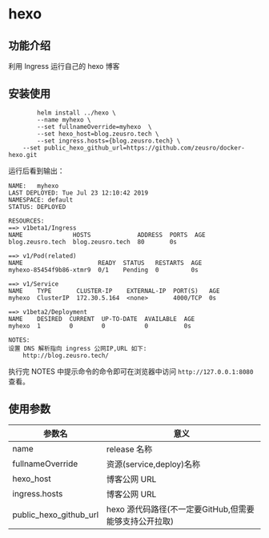 # hexo

## 功能介绍

利用 Ingress 运行自己的 hexo 博客

## 安装使用

```shell
		helm install ../hexo \
		--name myhexo \
		--set fullnameOverride=myhexo  \
		--set hexo_host=blog.zeusro.tech \
		--set ingress.hosts={blog.zeusro.tech} \
    --set public_hexo_github_url=https://github.com/zeusro/docker-hexo.git
```

运行后看到输出：

```shell
NAME:   myhexo
LAST DEPLOYED: Tue Jul 23 12:10:42 2019
NAMESPACE: default
STATUS: DEPLOYED

RESOURCES:
==> v1beta1/Ingress
NAME              HOSTS             ADDRESS  PORTS  AGE
blog.zeusro.tech  blog.zeusro.tech  80       0s

==> v1/Pod(related)
NAME                     READY  STATUS   RESTARTS  AGE
myhexo-85454f9b86-xtmr9  0/1    Pending  0         0s

==> v1/Service
NAME    TYPE       CLUSTER-IP    EXTERNAL-IP  PORT(S)   AGE
myhexo  ClusterIP  172.30.5.164  <none>       4000/TCP  0s

==> v1beta2/Deployment
NAME    DESIRED  CURRENT  UP-TO-DATE  AVAILABLE  AGE
myhexo  1        0        0           0          0s

NOTES:
设置 DNS 解析指向 ingress 公网IP,URL 如下:
    http://blog.zeusro.tech/
```

执行完 NOTES 中提示命令的命令即可在浏览器中访问 `http://127.0.0.1:8080` 查看。

## 使用参数

参数名|意义
--|--
name|release 名称
fullnameOverride|资源(service,deploy)名称
hexo_host |博客公网 URL
ingress.hosts|博客公网 URL
public_hexo_github_url|hexo 源代码路径(不一定要GitHub,但需要能够支持公开拉取)